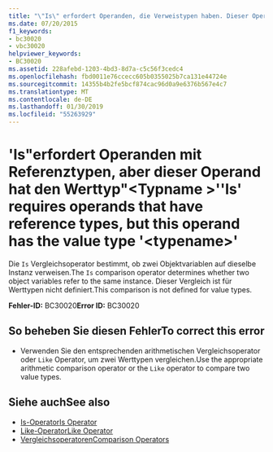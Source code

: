 ```yaml
---
title: "\"Is\" erfordert Operanden, die Verweistypen haben. Dieser Operand hat jedoch den Werttyp \"<typename>\"."
ms.date: 07/20/2015
f1_keywords:
- bc30020
- vbc30020
helpviewer_keywords:
- BC30020
ms.assetid: 228afebd-1203-4bd3-8d7a-c5c56f3cedc4
ms.openlocfilehash: fbd0011e76ccecc605b0355025b7ca131e44724e
ms.sourcegitcommit: 14355b4b2fe5bcf874cac96d0a9e6376b567e4c7
ms.translationtype: MT
ms.contentlocale: de-DE
ms.lasthandoff: 01/30/2019
ms.locfileid: "55263929"
---
```

# <a name="is-requires-operands-that-have-reference-types-but-this-operand-has-the-value-type-typename"></a><span data-ttu-id="64234-102">'Is"erfordert Operanden mit Referenztypen, aber dieser Operand hat den Werttyp"\<Typname >'</span><span class="sxs-lookup"><span data-stu-id="64234-102">'Is' requires operands that have reference types, but this operand has the value type '\<typename>'</span></span>
<span data-ttu-id="64234-103">Die `Is` Vergleichsoperator bestimmt, ob zwei Objektvariablen auf dieselbe Instanz verweisen.</span><span class="sxs-lookup"><span data-stu-id="64234-103">The `Is` comparison operator determines whether two object variables refer to the same instance.</span></span> <span data-ttu-id="64234-104">Dieser Vergleich ist für Werttypen nicht definiert.</span><span class="sxs-lookup"><span data-stu-id="64234-104">This comparison is not defined for value types.</span></span>  
  
 <span data-ttu-id="64234-105">**Fehler-ID:** BC30020</span><span class="sxs-lookup"><span data-stu-id="64234-105">**Error ID:** BC30020</span></span>  
  
## <a name="to-correct-this-error"></a><span data-ttu-id="64234-106">So beheben Sie diesen Fehler</span><span class="sxs-lookup"><span data-stu-id="64234-106">To correct this error</span></span>  
  
-   <span data-ttu-id="64234-107">Verwenden Sie den entsprechenden arithmetischen Vergleichsoperator oder `Like` Operator, um zwei Werttypen vergleichen.</span><span class="sxs-lookup"><span data-stu-id="64234-107">Use the appropriate arithmetic comparison operator or the `Like` operator to compare two value types.</span></span>  
  
## <a name="see-also"></a><span data-ttu-id="64234-108">Siehe auch</span><span class="sxs-lookup"><span data-stu-id="64234-108">See also</span></span>
- [<span data-ttu-id="64234-109">Is-Operator</span><span class="sxs-lookup"><span data-stu-id="64234-109">Is Operator</span></span>](../../../visual-basic/language-reference/operators/is-operator.md)
- [<span data-ttu-id="64234-110">Like-Operator</span><span class="sxs-lookup"><span data-stu-id="64234-110">Like Operator</span></span>](../../../visual-basic/language-reference/operators/like-operator.md)
- [<span data-ttu-id="64234-111">Vergleichsoperatoren</span><span class="sxs-lookup"><span data-stu-id="64234-111">Comparison Operators</span></span>](../../../visual-basic/language-reference/operators/comparison-operators.md)
